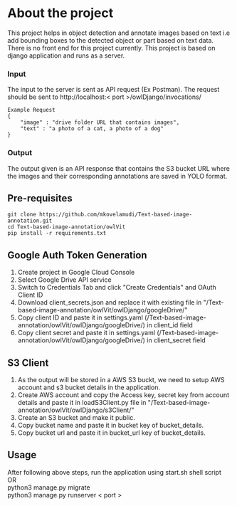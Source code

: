 # About the project
This project helps in object detection and annotate images based on text i.e add bounding boxes to the detected object or part based on text data.
There is no front end for this project currently. This project is based on django application and runs as a server.

### Input
The input to the server is sent as API request (Ex Postman). The request should be sent to http://localhost:< port >/owlDjango/invocations/
```
Example Request
{
    "image" : "drive folder URL that contains images",
    "text" : "a photo of a cat, a photo of a dog"
}
```
### Output
The output given is an API response that contains the S3 bucket URL where the images and their corresponding annotations are saved in YOLO format.

## Pre-requisites
```
git clone https://github.com/mkovelamudi/Text-based-image-annotation.git
cd Text-based-image-annotation/owlVit
pip install -r requirements.txt
```

## Google Auth Token Generation
1. Create project in Google Cloud Console
2. Select Google Drive API service
3. Switch to Credentials Tab and click "Create Credentials" and OAuth Client ID
4. Download client_secrets.json  and replace it with existing file in "/Text-based-image-annotation/owlVit/owlDjango/googleDrive/"
5. Copy client ID and paste it in settings.yaml (/Text-based-image-annotation/owlVit/owlDjango/googleDrive/) in client_id field
6. Copy client secret and paste it in settings.yaml (/Text-based-image-annotation/owlVit/owlDjango/googleDrive/) in client_secret field

## S3 Client
1. As the output will be stored in a AWS S3 buckt, we need to setup AWS account and s3 bucket details in the application.
2. Create AWS account and copy the Access key, secret key from account details and paste it in loadS3Client.py file in "/Text-based-image-annotation/owlVit/owlDjango/s3Client/"
3. Create an S3 bucket and make it public.
4. Copy bucket name and paste it in bucket key of bucket_details.
5. Copy bucket url and paste it in bucket_url key of bucket_details.

## Usage
After following above steps, run the application using start.sh shell script<br />
OR <br />
python3 manage.py migrate <br />
python3 manage.py runserver < port >
